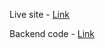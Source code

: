 Live site - [Link](https://shop-nest.vercel.app/)

Backend code - [Link](https://github.com/pranesh12/shop-nest-backend)

